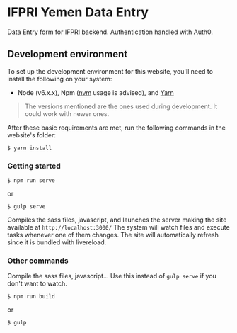# IFPRI Yemen Data Entry

Data Entry form for IFPRI backend. Authentication handled with Auth0.

## Development environment
To set up the development environment for this website, you'll need to install the following on your system:

- Node (v6.x.x), Npm ([nvm](https://github.com/creationix/nvm) usage is advised), and [Yarn](https://yarnpkg.com/)

> The versions mentioned are the ones used during development. It could work with newer ones.

After these basic requirements are met, run the following commands in the website's folder:
```
$ yarn install
```

### Getting started

```
$ npm run serve
```
or
```
$ gulp serve
```
Compiles the sass files, javascript, and launches the server making the site available at `http://localhost:3000/`
The system will watch files and execute tasks whenever one of them changes.
The site will automatically refresh since it is bundled with livereload.

### Other commands
Compile the sass files, javascript... Use this instead of ```gulp serve``` if you don't want to watch.
```
$ npm run build
```
or
```
$ gulp
```
